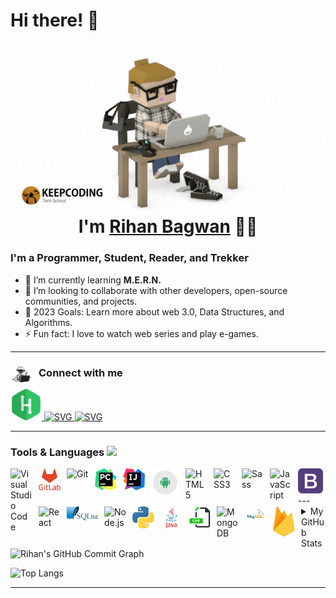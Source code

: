 # Hi there! 👋

<h1 align="center">
  <img src="https://github.com/the-iconic-rihan/the-iconic-rihan/blob/main/img/giphy.gif" alt="hello1.gif"><br>
  I'm <a href="https://github.com/the-iconic-rihan">Rihan Bagwan</a> 👨‍💻
</h1>

### I'm a Programmer, Student, Reader, and Trekker

- 🌱 I’m currently learning **M.E.R.N.**
- 👯 I’m looking to collaborate with other developers, open-source communities, and projects.
- 🥅 2023 Goals: Learn more about web 3.0, Data Structures, and Algorithms.
- ⚡ Fun fact: I love to watch web series and play e-games.

---

### Connect with me <img align="left" alt="idea" width="35px" src="./img/idea.png" style="padding-right:10px;" />

<a href="https://www.hackerrank.com/rihanbagwan98">
  <img  alt="SVG" src="https://github.com/the-iconic-rihan/the-iconic-rihan/blob/main/img/hackerrank.svg" width="50px" />
</a>  
<a href="https://www.linkedin.com/in/rihanbagwan/">
  <img  alt="SVG" src="https://upload.wikimedia.org/wikipedia/commons/thumb/c/ca/LinkedIn_logo_initials.png/800px-LinkedIn_logo_initials.png" width="50px" />
</a>  
<a href="https://twitter.com/RihanBagwan4">
  <img  alt="SVG" src="https://img.freepik.com/premium-vector/social-media-icon-illustration-twitter-twitter-icon-vector-illustration_561158-2027.jpg" width="50px" />
</a>

---

### Tools & Languages <img src="https://media.giphy.com/media/WUlplcMpOCEmTGBtBW/giphy.gif" width="30">

<img align="left" alt="Visual Studio Code" width="35px" src="https://cdn.jsdelivr.net/gh/devicons/devicon/icons/vscode/vscode-original.svg" style="padding: 0 10px 10px 0;" />
<img align="left" alt="Gitlab" width="35px" src="./img/gitlab.svg" style="padding: 0 10px 10px 0;" />
<img align="left" alt="Git" width="35px" src="https://cdn.jsdelivr.net/gh/devicons/devicon/icons/git/git-original.svg" style="padding: 0 10px 10px 0;" />
<img align="left" alt="pycharm" width="35px" src="./img/pycharm.png" style="padding: 0 10px 10px 0;" />
<img align="left" alt="intellij" width="35px" src="./img/intellij.png" style="padding: 0 10px 10px 0;" />
<img align="left" alt="android studio" width="45px" src="./img/android.svg" style="padding: 0 10px 10px 0;" />
<img align="left" alt="HTML5" width="35px" src="https://cdn.jsdelivr.net/gh/devicons/devicon/icons/html5/html5-original.svg" style="padding: 0 10px 10px 0;" />
<img align="left" alt="CSS3" width="35px" src="https://cdn.jsdelivr.net/gh/devicons/devicon/icons/css3/css3-original.svg" style="padding: 0 10px 10px 0;" />
<img align="left" alt="Sass" width="35px" src="https://cdn.jsdelivr.net/gh/devicons/devicon/icons/sass/sass-original.svg" style="padding: 0 10px 10px 0;" />
<img align="left" alt="JavaScript" width="35px" src="https://cdn.jsdelivr.net/gh/devicons/devicon/icons/javascript/javascript-original.svg" style="padding: 0 10px 10px 0;" />
<code><a href="https://getbootstrap.com/"><img height="40" src="https://raw.githubusercontent.com/github/explore/80688e429a7d4ef2fca1e82350fe8e3517d3494d/topics/bootstrap/bootstrap.png"></a></code>
<img align="left" alt="React" width="35px" src="https://cdn.jsdelivr.net/gh/devicons/devicon/icons/react/react-original.svg" style="padding: 0 10px 10px 0;" />
<img align="left" alt="Sqlite" width="50px" src="./img/sqlite.png" style="padding: 0 10px 10px 0;" />
<img align="left" alt="Node.js" width="35px" src="https://cdn.jsdelivr.net/gh/devicons/devicon/icons/nodejs/nodejs-original.svg" style="padding-right:10px;" />
<img align="left" alt="Python" width="35px" src="./img/python.svg" style="padding: 0 10px 10px 0;" />
<img align="left" alt="Java" width="35px" src="./img/java.svg" style="padding: 0 10px 10px 0;"/>
<img align="left" alt="CPP" width="35px" src="./img/cpp.svg" style="padding: 0 10px 10px 0;"/>
<img align="left" alt="MongoDB" width="35px" src="https://cdn.jsdelivr.net/gh/devicons/devicon/icons/mongodb/mongodb-original.svg" style="padding-right:10px;" />
<img align="left" alt="MySQL" width="35px" src="./img/mysql.png" style="padding: 0 10px 10px 0;"/>
<img align="left" alt="Firebase" width="35px" src="./img/firebase.svg" style="padding: 0 10px 10px 0;"/>
---

<details>
  <summary>My GitHub Stats</summary>

  <img alt="Rihan's GitHub Stats" src="https://github-readme-stats.vercel.app/api?username=the-iconic-rihan&show_icons=true&hide_border=false&title_color=ff652f&icon_color=FFE400&bg_color=09131B&text_color=ffffff&border_color=0c1a25" />
</details>
 
 <img alt="Rihan's GitHub Commit Graph" src="https://github-readme-streak-stats.herokuapp.com/?user=the-iconic-rihan&hide_border=false&background=09131B&stroke=ffffff&ring=FF652F&fire=FFE400&currStreakLabel=FFFFFF&sideLabels=FFFFFF&currStreakNum=FFFFFF&sideNums=FFFFFF&dates=FFFFFF&border=0C1A25" />

 ![Top Langs](https://github-readme-stats.vercel.app/api/top-langs/?username=The-iconic-rihan&layout=compact&theme=dark&hide_border=true)


---
